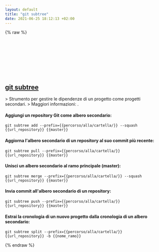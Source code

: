 ```yaml
---
layout: default
title: "git subtree"
date: 2021-06-25 18:12:13 +02:00
---
```

{% raw %}
<h2 id="git-subtree">
  <a href="/it/common/git-subtree.html">git subtree</a> <a href="#git-subtree"><svg class="icon">
    <use href="/assets/images/unicode_sprite.svg#link" />
  </svg></a>
</h2>
> Strumento per gestire le dipendenze di un progetto come progetti secondari.
> Maggiori informazioni: <https://manpages.debian.org/testing/git-man/git-subtree.1.en.html>.

#### Aggiungi un repository Git come albero secondario:
```shell
git subtree add --prefix={{percorso/alla/cartella/}} --squash {{url_repository}} {{master}}
```
#### Aggiorna l'albero secondario di un repository al suo commit più recente:
```shell
git subtree pull --prefix={{percorso/alla/cartella/}} {{url_repository}} {{master}}
```
#### Unisci un albero secondario al ramo principale (master):
```shell
git subtree merge --prefix={{percorso/alla/cartella/}} --squash {{url_repository}} {{master}}
```
#### Invia commit all'albero secondario di un repository:
```shell
git subtree push --prefix={{percorso/alla/cartella/}} {{url_repository}} {{master}}
```
#### Estrai la cronologia di un nuovo progetto dalla cronologia di un albero secondario:
```shell
git subtree split --prefix={{percorso/alla/cartella/}} {{url_repository}} -b {{nome_ramo}}
```
{% endraw %}